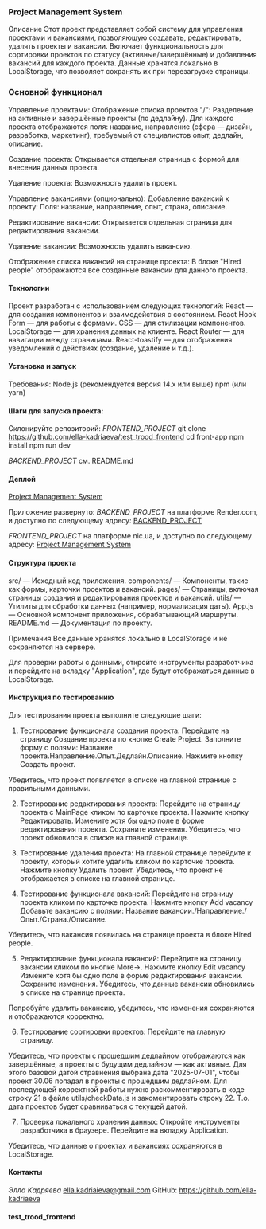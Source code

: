 ### Project Management System

Описание
Этот проект представляет собой систему для управления проектами и вакансиями, позволяющую создавать, редактировать, удалять проекты и вакансии. Включает функциональность для сортировки проектов по статусу (активные/завершённые) и добавления вакансий для каждого проекта.
Данные хранятся локально в LocalStorage, что позволяет сохранять их при перезагрузке страницы.

### Основной функционал

Управление проектами:
Отображение списка проектов "/":
Разделение на активные и завершённые проекты (по дедлайну).
Для каждого проекта отображаются поля: название, направление (сфера — дизайн, разработка, маркетинг), требуемый от специалистов опыт, дедлайн, описание.

Создание проекта:
Открывается отдельная страница с формой для внесения данных проекта.

Удаление проекта:
Возможность удалить проект.

Управление вакансиями (опционально):
Добавление вакансий к проекту:
Поля: название, направление, опыт, страна, описание.

Редактирование вакансии:
Открывается отдельная страница для редактирования вакансии.

Удаление вакансии:
Возможность удалить вакансию.

Отображение списка вакансий на странице проекта:
В блоке "Hired people" отображаются все созданные вакансии для данного проекта.

#### Технологии

Проект разработан с использованием следующих технологий:
React — для создания компонентов и взаимодействия с состоянием.
React Hook Form — для работы с формами.
CSS — для стилизации компонентов.
LocalStorage — для хранения данных на клиенте.
React Router — для навигации между страницами.
React-toastify — для отображения уведомлений о действиях (создание, удаление и т.д.).

#### Установка и запуск

Требования:
Node.js (рекомендуется версия 14.x или выше)
npm (или yarn)

#### Шаги для запуска проекта:

Склонируйте репозиторий:
_FRONTEND_PROJECT_
git clone https://github.com/ella-kadriaeva/test_trood_frontend
cd front-app
npm install
npm run dev

_BACKEND_PROJECT_
cм. README.md

#### Деплой 

[Project Management System](https://pro-vacancy.pp.ua)

Приложение развернуто:
_BACKEND_PROJECT_ на платформе Render.com, и доступно по следующему адресу: [BACKEND_PROJECT](https://test-trood-backend.onrender.com)

_FRONTEND_PROJECT_ на платформе nic.ua, и доступно по следующему адресу: [Project Management System](https://pro-vacancy.pp.ua)

#### Структура проекта

src/ — Исходный код приложения.
components/ — Компоненты, такие как формы, карточки проектов и вакансий.
pages/ — Страницы, включая страницы создания и редактирования проектов и вакансий.
utils/ — Утилиты для обработки данных (например, нормализация даты).
App.js — Основной компонент приложения, обрабатывающий маршруты.
README.md — Документация по проекту.

Примечания
Все данные хранятся локально в LocalStorage и не сохраняются на сервере.

Для проверки работы с данными, откройте инструменты разработчика и перейдите на вкладку "Application", где будут отображаться данные в LocalStorage.

#### Инструкция по тестированию

Для тестирования проекта выполните следующие шаги:

1. Тестирование функционала создания проекта:
   Перейдите на страницу Создание проекта по кнопке Create Project.
   Заполните форму с полями: Название проекта.Направление.Опыт.Дедлайн.Описание.
   Нажмите кнопку Создать проект.

Убедитесь, что проект появляется в списке на главной странице с правильными данными.

2. Тестирование редактирования проекта:
   Перейдите на страницу проекта с MainPage кликом по карточке проекта.
   Нажмите кнопку Редактировать.
   Измените хотя бы одно поле в форме редактирования проекта.
   Сохраните изменения.
   Убедитесь, что проект обновился в списке на главной странице.

3. Тестирование удаления проекта:
   На главной странице перейдите к проекту, который хотите удалить кликом по карточке проекта.
   Нажмите кнопку Удалить проект.
   Убедитесь, что проект не отображается в списке на главной странице.

4. Тестирование функционала вакансий:
   Перейдите на страницу проекта кликом по карточке проекта.
   Нажмите кнопку Add vacancy
   Добавьте вакансию с полями:
   Название вакансии./Направление./Опыт./Страна./Описание.

Убедитесь, что вакансия появилась на странице проекта в блоке Hired people.

5.  Редактирование функционала вакансий:
    Перейдите на страницу вакансии кликом по кнопке More->.
    Нажмите кнопку Edit vacancy
    Измените хотя бы одно поле в форме редактирования вакансии.
    Сохраните изменения.
    Убедитесь, что данные вакансии обновились в списке на странице проекта.

Попробуйте удалить вакансию, убедитесь, что изменения сохраняются и отображаются корректно.

6. Тестирование сортировки проектов:
   Перейдите на главную страницу.

Убедитесь, что проекты с прошедшим дедлайном отображаются как завершённые, а проекты с будущим дедлайном — как активные. Для этого базовой датой стравнения выбрана дата "2025-07-01", чтобы проект 30.06 попадал в проекты с прошедшим дедлайном. Для последующей корректной работы нужно раскомментировать в коде строку 21 в файле utils/checkData.js и закоментировать строку 22. Т.о. дата проектов будет сравниваться с текущей датой.

7. Проверка локального хранения данных:
   Откройте инструменты разработчика в браузере.
   Перейдите на вкладку Application.

Убедитесь, что данные о проектах и вакансиях сохраняются в LocalStorage.

#### Контакты

_Элла Кадряева_
ella.kadriaieva@gmail.com
GitHub: https://github.com/ella-kadriaeva

#### test_trood_frontend
